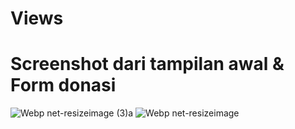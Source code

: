 # Views

# Screenshot dari tampilan awal & Form donasi
![Webp net-resizeimage (3)](https://user-images.githubusercontent.com/43690617/66814596-11bd5e00-ef61-11e9-8e09-081ca98c2864.jpg)a
![Webp net-resizeimage](https://user-images.githubusercontent.com/43690617/66814285-8c39ae00-ef60-11e9-8650-e41a9ba75c4f.jpg)




